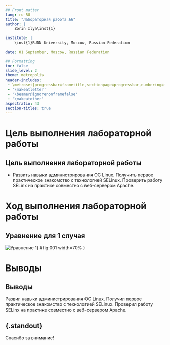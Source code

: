 ```yaml
---
## Front matter
lang: ru-RU
title: "Лабораторная работа №6"
author: |
	Zorin Ilya\inst{1}

institute: |
	\inst{1}RUDN University, Moscow, Russian Federation
	
date: 01 September, Moscow, Russian Federation

## Formatting
toc: false
slide_level: 2
theme: metropolis
header-includes: 
 - \metroset{progressbar=frametitle,sectionpage=progressbar,numbering=fraction}
 - '\makeatletter'
 - '\beamer@ignorenonframefalse'
 - '\makeatother'
aspectratio: 43
section-titles: true
---
```


# Цель выполнения лабораторной работы

## Цель выполнения лабораторной работы

- Развить навыки администрирования ОС Linux. Получить первое практическое знакомство с технологией SELinux. Проверить работу SELinx на практике совместно с веб-сервером Apache.

# Ход выполнения лабораторной работы

## Уравнение для 1 случая

![Уравнение 1](images/1.png){ #fig:001 width=70% }

# Выводы

## Выводы

Развил навыки администрирования ОС Linux. Получил первое практическое знакомство с технологией SELinux. Проверил работу SELinx на практике совместно с веб-сервером Apache.

## {.standout}

Спасибо за внимание!
